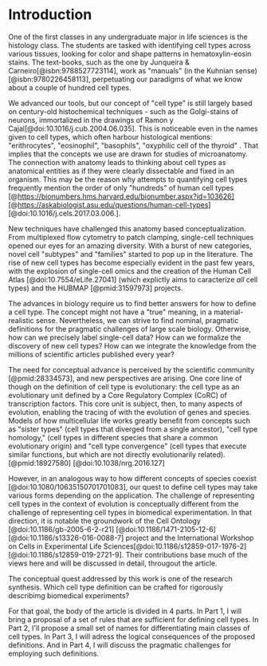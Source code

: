 # Introduction

One of the first classes in any undergraduate major in life sciences is the histology class. The students are tasked with identifying cell types across various tissues, looking for color and shape patterns in hematoxylin-eosin stains. The text-books, such as the one by Junqueira & Carneiro[@isbn:9788527723114], work as "manuals" (in the Kuhnian sense)[@isbn:9780226458113], perpetuating our paradigms of what we know about a couple of hundred cell types.

We advanced our tools, but our concept of "cell type" is still largely based on century-old histochemical techniques -  such as the Golgi-stains of neurons, immortalized in the drawings of Ramon y Cajal[@doi:10.1016/j.cub.2004.06.035]. This is noticeable even in the names given to cell types, which often harbour histological mentions: "erithrocytes", "eosinophil", "basophils", "oxyphilic cell of the thyroid" .   That implies that the concepts we use are drawn for studies of microanatomy. The connection with anatomy leads to thinking about cell types as anatomical entities as if they were clearly dissectable and fixed in an organism. This may be the reason why attempts to quantifying cell types frequently mention the order of only "hundreds" of human cell types [@https://bionumbers.hms.harvard.edu/bionumber.aspx?id=103626] [@https://askabiologist.asu.edu/questions/human-cell-types] [@doi:10.1016/j.cels.2017.03.006.].


New techniques have challenged this anatomy based conceptualization. From multiplexed flow cytometry to patch clamping, single-cell techniques opened our eyes for an amazing diversity. With a burst of new categories, novel cell "subtypes" and "families" started to pop up in the literature. The rise of new cell types has become especially evident in the past few years, with the explosion of single-cell omics and the creation of the Human Cell Atlas [@doi:10.7554/eLife.27041] (which explictly aims to caracterize _all_ cell types) and the HUBMAP [@pmid:31597973] projects.


The advances in biology require us to find better answers for how to define a cell type. The concept might not have a "true" meaning, in a material-realistic sense. Nevertheless, we can strive to find nominal, pragmatic definitions for the pragmatic challenges of large scale biology. Otherwise, how can we precisely label single-cell data? How can we formalize the discovery of new cell types? How can we integrate the knowledge from the millions of scientific articles published every year? 

The need for conceptual advance is perceived by the scientific community [@pmid:28334573], and new perspectives are arising. One core line of though on the definition of cell type is evolutionary: the cell type as an evolutionary unit defined by a Core Regulatory Complex (CoRC) of transcription factors. This core unit is subject, then, to many aspects of evolution, enabling the tracing of with the evolution of genes and species. Models of how multicellular life works greatly benefit from concepts such as "sister types" (cell types that diverged from a single ancestor), "cell type homology," (cell types in different species that share a common evolutionary origin) and "cell type convergence" (cell types that execute similar functions, but which are not directly evolutionarily related). [@pmid:18927580] [@doi:10.1038/nrg.2016.127] 

However, in an analogous way to how different concepts of species coexist [@doi:10.1080/10635150701701083], our quest to define cell types may take various forms depending on the application. The challenge of representing cell types in the context of evolution is conceptually different from the challenge of representing cell types in biomedical experimentation. In that direction, it is notable the groundwork of the Cell Ontology [@doi:10.1186/gb-2005-6-2-r21] [@doi:10.1186/1471-2105-12-6] [@doi:10.1186/s13326-016-0088-7] project and the International Workshop on Cells in Experimental Life Sciences[@doi:10.1186/s12859-017-1976-2] [@doi:10.1186/s12859-019-2721-9]. Their contributions base much of the views here and will be discussed in detail, througout the article. 

The conceptual quest addressed by this work is one of the research synthesis. Which cell type definition can be crafted for rigorously describimg biomedical experiments?

For that goal, the body of the article is divided in 4 parts. In Part 1, I will bring a proposal of a set of rules that are sufficient for defining  cell types. In Part 2, I'll propose a small set of names for differentiating main classes of cell types. In Part 3, I will adress the logical consequences of the proposed definitions. And in Part 4, I will discuss the pragmatic challenges for employing such definitions.